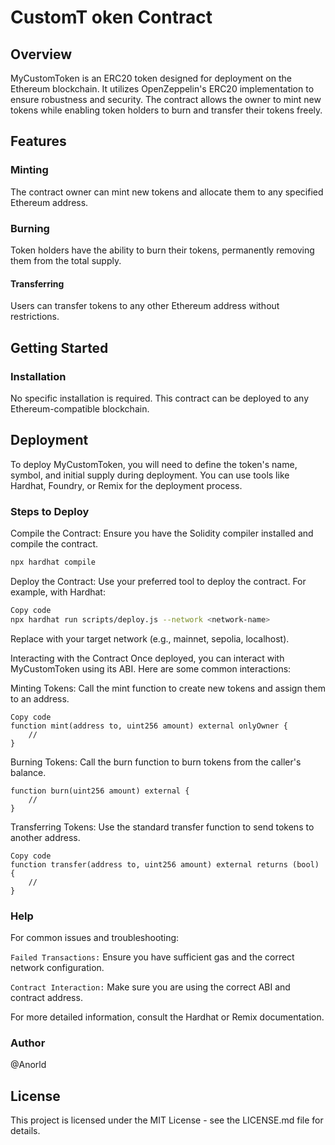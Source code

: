 # CustomT oken Contract
## Overview
MyCustomToken is an ERC20 token designed for deployment on the Ethereum blockchain. It utilizes OpenZeppelin's ERC20 implementation to ensure robustness and security. The contract allows the owner to mint new tokens while enabling token holders to burn and transfer their tokens freely.

## Features
### Minting
The contract owner can mint new tokens and allocate them to any specified Ethereum address.

### Burning
Token holders have the ability to burn their tokens, permanently removing them from the total supply.

#### Transferring
Users can transfer tokens to any other Ethereum address without restrictions.

## Getting Started
### Installation
No specific installation is required. This contract can be deployed to any Ethereum-compatible blockchain.

## Deployment
To deploy MyCustomToken, you will need to define the token's name, symbol, and initial supply during deployment. You can use tools like Hardhat, Foundry, or Remix for the deployment process.

### Steps to Deploy
Compile the Contract:
Ensure you have the Solidity compiler installed and compile the contract.

```sh
npx hardhat compile
```
Deploy the Contract:
Use your preferred tool to deploy the contract. For example, with Hardhat:

```sh
Copy code
npx hardhat run scripts/deploy.js --network <network-name>
```
Replace <network-name> with your target network (e.g., mainnet, sepolia, localhost).

Interacting with the Contract
Once deployed, you can interact with MyCustomToken using its ABI. Here are some common interactions:

Minting Tokens:
Call the mint function to create new tokens and assign them to an address.

```solidity
Copy code
function mint(address to, uint256 amount) external onlyOwner {
    //
}
```
Burning Tokens:
Call the burn function to burn tokens from the caller's balance.

```solidity
function burn(uint256 amount) external {
    // 
}
```
Transferring Tokens:
Use the standard transfer function to send tokens to another address.

```solidity
Copy code
function transfer(address to, uint256 amount) external returns (bool) {
    // 
}
```
### Help
For common issues and troubleshooting:

`Failed Transactions:`
Ensure you have sufficient gas and the correct network configuration.

`Contract Interaction:`
Make sure you are using the correct ABI and contract address.

For more detailed information, consult the Hardhat or Remix documentation.

### Author
@Anorld

## License
This project is licensed under the MIT License - see the LICENSE.md file for details.
